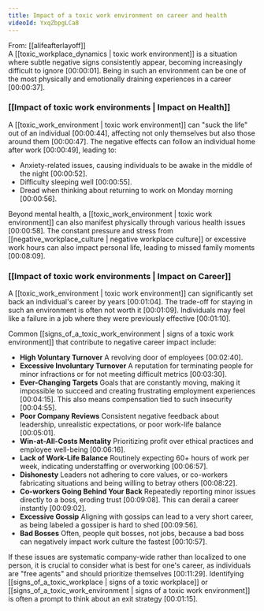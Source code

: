 ```yaml
---
title: Impact of a toxic work environment on career and health
videoId: YxqZbpgLCa8
---
```


From: [[alifeafterlayoff]] <br/> 
A [[toxic_workplace_dynamics | toxic work environment]] is a situation where subtle negative signs consistently appear, becoming increasingly difficult to ignore <a class="yt-timestamp" data-t="00:00:01">[00:00:01]</a>. Being in such an environment can be one of the most physically and emotionally draining experiences in a career <a class="yt-timestamp" data-t="00:00:37">[00:00:37]</a>.

### [[Impact of toxic work environments | Impact on Health]]

A [[toxic_work_environment | toxic work environment]] can "suck the life" out of an individual <a class="yt-timestamp" data-t="00:00:44">[00:00:44]</a>, affecting not only themselves but also those around them <a class="yt-timestamp" data-t="00:00:47">[00:00:47]</a>. The negative effects can follow an individual home after work <a class="yt-timestamp" data-t="00:00:49">[00:00:49]</a>, leading to:
*   Anxiety-related issues, causing individuals to be awake in the middle of the night <a class="yt-timestamp" data-t="00:00:52">[00:00:52]</a>.
*   Difficulty sleeping well <a class="yt-timestamp" data-t="00:00:55">[00:00:55]</a>.
*   Dread when thinking about returning to work on Monday morning <a class="yt-timestamp" data-t="00:00:56">[00:00:56]</a>.

Beyond mental health, a [[toxic_work_environment | toxic work environment]] can also manifest physically through various health issues <a class="yt-timestamp" data-t="00:00:58">[00:00:58]</a>. The constant pressure and stress from [[negative_workplace_culture | negative workplace culture]] or excessive work hours can also impact personal life, leading to missed family moments <a class="yt-timestamp" data-t="00:08:09">[00:08:09]</a>.

### [[Impact of toxic work environments | Impact on Career]]

A [[toxic_work_environment | toxic work environment]] can significantly set back an individual's career by years <a class="yt-timestamp" data-t="00:01:04">[00:01:04]</a>. The trade-off for staying in such an environment is often not worth it <a class="yt-timestamp" data-t="00:01:09">[00:01:09]</a>. Individuals may feel like a failure in a job where they were previously effective <a class="yt-timestamp" data-t="00:01:10">[00:01:10]</a>.

Common [[signs_of_a_toxic_work_environment | signs of a toxic work environment]] that contribute to negative career impact include:
*   **High Voluntary Turnover** A revolving door of employees <a class="yt-timestamp" data-t="00:02:40">[00:02:40]</a>.
*   **Excessive Involuntary Turnover** A reputation for terminating people for minor infractions or for not meeting difficult metrics <a class="yt-timestamp" data-t="00:03:30">[00:03:30]</a>.
*   **Ever-Changing Targets** Goals that are constantly moving, making it impossible to succeed and creating frustrating employment experiences <a class="yt-timestamp" data-t="00:04:15">[00:04:15]</a>. This also means compensation tied to such insecurity <a class="yt-timestamp" data-t="00:04:55">[00:04:55]</a>.
*   **Poor Company Reviews** Consistent negative feedback about leadership, unrealistic expectations, or poor work-life balance <a class="yt-timestamp" data-t="00:05:01">[00:05:01]</a>.
*   **Win-at-All-Costs Mentality** Prioritizing profit over ethical practices and employee well-being <a class="yt-timestamp" data-t="00:06:16">[00:06:16]</a>.
*   **Lack of Work-Life Balance** Routinely expecting 60+ hours of work per week, indicating understaffing or overworking <a class="yt-timestamp" data-t="00:06:57">[00:06:57]</a>.
*   **Dishonesty** Leaders not adhering to core values, or co-workers fabricating situations and being willing to betray others <a class="yt-timestamp" data-t="00:08:22">[00:08:22]</a>.
*   **Co-workers Going Behind Your Back** Repeatedly reporting minor issues directly to a boss, eroding trust <a class="yt-timestamp" data-t="00:09:08">[00:09:08]</a>. This can derail a career instantly <a class="yt-timestamp" data-t="00:09:02">[00:09:02]</a>.
*   **Excessive Gossip** Aligning with gossips can lead to a very short career, as being labeled a gossiper is hard to shed <a class="yt-timestamp" data-t="00:09:56">[00:09:56]</a>.
*   **Bad Bosses** Often, people quit bosses, not jobs, because a bad boss can negatively impact work culture the fastest <a class="yt-timestamp" data-t="00:10:57">[00:10:57]</a>.

If these issues are systematic company-wide rather than localized to one person, it is crucial to consider what is best for one's career, as individuals are "free agents" and should prioritize themselves <a class="yt-timestamp" data-t="00:11:29">[00:11:29]</a>. Identifying [[signs_of_a_toxic_workplace | signs of a toxic workplace]] or [[signs_of_a_toxic_work_environment | signs of a toxic work environment]] is often a prompt to think about an exit strategy <a class="yt-timestamp" data-t="00:01:15">[00:01:15]</a>.